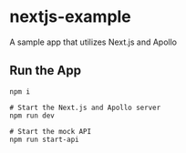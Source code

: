 # nextjs-example
A sample app that utilizes Next.js and Apollo

## Run the App
```
npm i

# Start the Next.js and Apollo server
npm run dev 

# Start the mock API
npm run start-api
```
